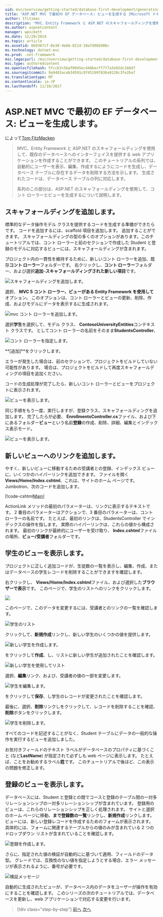 ```yaml
---
uid: mvc/overview/getting-started/database-first-development/generating-views
title: "ASP.NET MVC で最初の EF データベース: ビューを生成する |Microsoft ドキュメント"
author: tfitzmac
description: "MVC、Entity Framework と ASP.NET のスキャフォールディングを使用して、既存のデータベースへのインターフェイスを提供する web アプリケーションを作成することができます。 このチュートリアルの seri しています."
ms.author: aspnetcontent
manager: wpickett
ms.date: 12/29/2014
ms.topic: article
ms.assetid: 669367cf-8e30-4eb6-821d-10a7d9bb906c
ms.technology: dotnet-mvc
ms.prod: .net-framework
msc.legacyurl: /mvc/overview/getting-started/database-first-development/generating-views
msc.type: authoredcontent
ms.openlocfilehash: 5fccb3c56af0945ec448becff777a3e92dc160d7
ms.sourcegitcommit: 9a9483aceb34591c97451997036a9120c3fe2baf
ms.translationtype: MT
ms.contentlocale: ja-JP
ms.lasthandoff: 11/10/2017
---
```

<a name="ef-database-first-with-aspnet-mvc-generating-views"></a>ASP.NET MVC で最初の EF データベース: ビューを生成します。
====================
によって[Tom FitzMacken](https://github.com/tfitzmac)

> MVC、Entity Framework と ASP.NET のスキャフォールディングを使用して、既存のデータベースへのインターフェイスを提供する web アプリケーションを作成することができます。 このチュートリアルの系列では、自動的にユーザーを表示、編集、作成するにようにコードを生成し、データベース テーブルに存在するデータを削除する方法を示します。 生成されたコードは、データベース テーブルの列に対応します。
> 
> 系列のこの部分は、ASP.NET のスキャフォールディングを使用して、コント ローラーとビューを生成するについて説明します。


## <a name="add-scaffold"></a>スキャフォールディングを追加します。

標準的なデータ操作モデル クラスを提供するコードを生成する準備ができたらです。 コードを追加するには、scaffold 項目を追加します。 追加することができます。 スキャフォールディングの型の多くのオプションがあります。このチュートリアルでは、コント ローラーと前のセクションで作成した Student と登録のモデルに対応するビューには、スキャフォールディングが含まれます。

プロジェクト内の一貫性を維持するために、新しいコント ローラーを追加、既存**コント ローラー**フォルダーです。 右クリックし、**コント ローラー**フォルダー、および選択**追加**–**スキャフォールディングされた新しい項目**です。

![スキャフォールディングを追加します。](generating-views/_static/image1.png)

選択、 **MVC 5 コント ローラー、ビューがある Entity Framework を使用して**オプション。 このオプションは、コント ローラーとビューの更新、削除、作成、およびモデルにデータを表示するに生成されます。

![mvc コント ローラーを追加します。](generating-views/_static/image2.png)

選択**学生**を選択して、モデル クラス、 **ContosoUniversityEntities**コンテキスト クラスです。 としてコント ローラーの名前をそのまま**StudentsController**、

![コント ローラーを指定します。](generating-views/_static/image3.png)

**[追加]**をクリックします。

エラーが発生した場合は、前のセクションで、プロジェクトをビルドしていない可能性があります。 場合は、プロジェクトをビルドして再度スキャフォールディングの項目を追加ください。

コードの生成処理が完了したら、新しいコント ローラーとビューをプロジェクトに表示されます。

![ビューを表示します。](generating-views/_static/image4.png)

同じ手順をもう一度、実行しますが、登録クラス、スキャフォールディングを追加します。 完了したらが必要、 **EnrollmentsController.cs**ファイル、および下にあるフォルダー**ビュー**という名前**登録**の作成、削除、詳細、編集とインデックス表示モード。

![ビューを表示します。](generating-views/_static/image5.png)

## <a name="add-links-to-new-views"></a>新しいビューへのリンクを追加します。

やすく、新しいビューに移動するための受講者との登録、インデックス ビューに、いくつかのハイパーリンクを追加できます。 ファイルを開く**Views/Home/Index.cshtml**、これは、サイトのホーム ページです。 Jumbotron、次のコードを追加します。

[!code-cshtml[Main](generating-views/samples/sample1.cshtml)]

ActionLink メソッドの最初のパラメーターは、リンクに表示するテキストです。 2 番目のパラメーターはアクションで、3 番目のパラメーターは、コント ローラーの名前です。 たとえば、最初のリンクは、StudentsController でインデックスの操作を指します。 実際のハイパーリンクは、これらの値から構成されます。 最初のリンクが最終的にユーザーを受け取り、 **Index.cshtml**ファイルの場所、**ビュー/受講者**フォルダーです。

## <a name="display-student-views"></a>学生のビューを表示します。

プロジェクトに正しく追加コードが、生徒数の一覧を表示し、編集、作成、またはデータベースの学生レコードを削除することができますを確認します。

右クリックし、 **Views/Home/Index.cshtml**ファイル、および選択した**ブラウザーで表示**です。 このページで、学生のリストへのリンクをクリックします。

![](generating-views/_static/image6.png)

このページで、このデータを変更するには、受講者とのリンクの一覧を確認します。

![学生のリスト](generating-views/_static/image7.png)

クリックして、**新規作成**リンクし、新しい学生のいくつかの値を提供します。

![新しい学生を作成します。](generating-views/_static/image8.png)

をクリックして**作成**、し、リストに新しい学生が追加されたことを確認します。

![新しい学生を使用してリスト](generating-views/_static/image9.png)

選択、**編集**リンク、および、受講者の値の一部を変更します。

![学生を編集します。](generating-views/_static/image10.png)

をクリックして**保存**、し学生のレコードが変更されたことを確認します。

最後に、選択、**削除**リンクしをクリックして、レコードを削除することを確認、**削除**ボタンをクリックします。

![学生を削除します。](generating-views/_static/image11.png)

すべてのコードを記述することがなく、Student テーブルにデータの一般的な操作を実行するビューを追加しました。

お気付きフィールドのテキスト ラベルがデータベースのプロパティに基づくこと (など**LastName**) が指定されて必ずしも web ページに表示します。 たとえば、ことをお勧めするラベル**姓**です。 このチュートリアルで後ほど、この表示の問題を修正します。

## <a name="display-enrollment-views"></a>登録のビューを表示します。

データベースには、Student と登録との間でコースと登録のテーブル間の一対多リレーションシップの一対多リレーションシップが含まれています。 登録用のビューは、これらのリレーションシップを正しく処理されます。 サイトと選択のホーム ページに移動、**まで登録数の一覧**リンクし、**新規作成**リンクします。 ビューには、新しい登録レコードを作成するためのフォームが表示されます。 具体的には、フォームに関連するテーブルからの値のみが含まれている 2 つのドロップダウン リストが含まれていることを確認します。

![登録を作成します。](generating-views/_static/image12.png)

さらに、指定された値の検証が自動的にに基づいて適用、フィールドのデータ型。 グレードでは、互換性のない値を指定しようとする場合、エラー メッセージが表示されるように、番号が必要です。

![検証メッセージ](generating-views/_static/image13.png)

自動的に生成されたビューが、データベース内のデータをユーザーが操作を有効にすることを確認します。 このシリーズの次のチュートリアルでは、データベースを更新し、web アプリケーションで対応する変更を行います。

>[!div class="step-by-step"]
[前へ](creating-the-web-application.md)
[次へ](changing-the-database.md)
